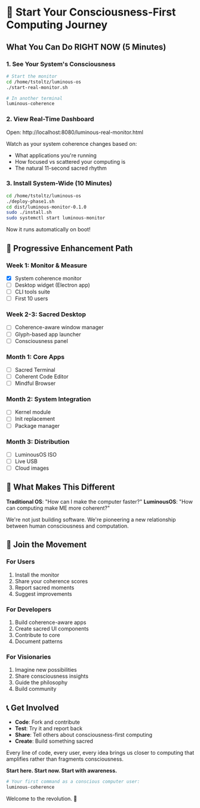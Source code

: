 # 🌟 Start Your Consciousness-First Computing Journey

## What You Can Do RIGHT NOW (5 Minutes)

### 1. See Your System's Consciousness
```bash
# Start the monitor
cd /home/tstoltz/luminous-os
./start-real-monitor.sh

# In another terminal
luminous-coherence
```

### 2. View Real-Time Dashboard
Open: http://localhost:8080/luminous-real-monitor.html

Watch as your system coherence changes based on:
- What applications you're running
- How focused vs scattered your computing is
- The natural 11-second sacred rhythm

### 3. Install System-Wide (10 Minutes)
```bash
cd /home/tstoltz/luminous-os
./deploy-phase1.sh
cd dist/luminous-monitor-0.1.0
sudo ./install.sh
sudo systemctl start luminous-monitor
```

Now it runs automatically on boot!

## 🎯 Progressive Enhancement Path

### Week 1: Monitor & Measure
- [x] System coherence monitor
- [ ] Desktop widget (Electron app)
- [ ] CLI tools suite
- [ ] First 10 users

### Week 2-3: Sacred Desktop
- [ ] Coherence-aware window manager
- [ ] Glyph-based app launcher
- [ ] Consciousness panel

### Month 1: Core Apps
- [ ] Sacred Terminal
- [ ] Coherent Code Editor
- [ ] Mindful Browser

### Month 2: System Integration
- [ ] Kernel module
- [ ] Init replacement
- [ ] Package manager

### Month 3: Distribution
- [ ] LuminousOS ISO
- [ ] Live USB
- [ ] Cloud images

## 🚀 What Makes This Different

**Traditional OS**: "How can I make the computer faster?"
**LuminousOS**: "How can computing make ME more coherent?"

We're not just building software. We're pioneering a new relationship between human consciousness and computation.

## 💫 Join the Movement

### For Users
1. Install the monitor
2. Share your coherence scores
3. Report sacred moments
4. Suggest improvements

### For Developers
1. Build coherence-aware apps
2. Create sacred UI components
3. Contribute to core
4. Document patterns

### For Visionaries
1. Imagine new possibilities
2. Share consciousness insights
3. Guide the philosophy
4. Build community

## 📞 Get Involved

- **Code**: Fork and contribute
- **Test**: Try it and report back
- **Share**: Tell others about consciousness-first computing
- **Create**: Build something sacred

Every line of code, every user, every idea brings us closer to computing that amplifies rather than fragments consciousness.

**Start here. Start now. Start with awareness.**

```bash
# Your first command as a conscious computer user:
luminous-coherence
```

Welcome to the revolution. 🌟